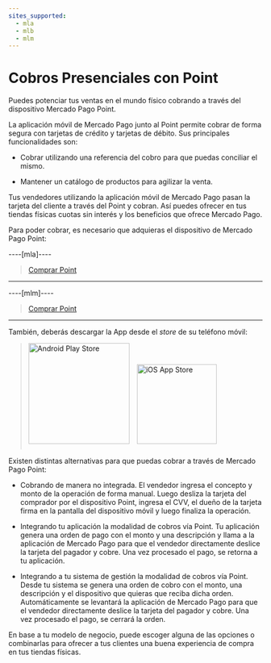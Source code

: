 ```yaml
---
sites_supported:
  - mla
  - mlb
  - mlm
---
```


# Cobros Presenciales con Point
Puedes potenciar tus ventas en el mundo físico cobrando a través del dispositivo Mercado Pago Point.

La aplicación móvil de Mercado Pago junto al Point permite cobrar de forma segura con tarjetas de crédito y tarjetas de débito. Sus principales funcionalidades son:

- Cobrar utilizando una referencia del cobro para que puedas conciliar el mismo.

- Mantener un catálogo de productos para agilizar la venta.

Tus vendedores utilizando la aplicación móvil de Mercado Pago pasan la tarjeta del cliente a través del Point y cobran. Así puedes ofrecer en tus tiendas físicas cuotas sin interés y los beneficios que ofrece Mercado Pago.

Para poder cobrar, es necesario que adquieras el dispositivo de Mercado Pago Point:

 
----[mla]----
> [Comprar Point](https://www.mercadopago.com.ar/lector-tarjetas-credito-point?ref=devsite)
------------
----[mlm]----
> [Comprar Point](https://www.mercadopago.com.mx/lector-tarjetas-credito-point?ref=devsite)
------------  
 

También, deberás descargar la App desde el *store* de su teléfono móvil:

> [<img src="https://http2.mlstatic.com/frontend-assets/dx-devsite/mobile/GooglePlayBadge.es.png" alt="Android Play Store" width="200"/>](https://play.google.com/store/apps/details?id=com.mercadopago.wallet&hl=es_419) [<img src="https://http2.mlstatic.com/frontend-assets/dx-devsite/mobile/AppStoreBadge.es.svg" alt="iOS App Store" width="158" style="margin:0.8em"/>](https://itunes.apple.com/ar/app/mercado-pago/id925436649?mt=8)

Existen distintas alternativas para que puedas cobrar a través de Mercado Pago Point:

* Cobrando de manera no integrada. El vendedor ingresa el concepto y monto de la operación de forma manual. Luego desliza la tarjeta del comprador por el dispositivo Point, ingresa el CVV, el dueño de la tarjeta firma en la pantalla del dispositivo móvil y luego finaliza la operación.

* Integrando tu aplicación la modalidad de cobros vía Point. Tu aplicación genera una orden de pago con el monto y una descripción y llama a la aplicación de Mercado Pago para que el vendedor directamente deslice la tarjeta del pagador y cobre. Una vez procesado el pago, se retorna a tu aplicación.

* Integrando a tu sistema de gestión la modalidad de cobros vía Point. Desde tu sistema se genera una orden de cobro con el monto, una descripción y el dispositivo que quieras que reciba dicha orden. Automáticamente se levantará la aplicación de Mercado Pago para que el vendedor directamente deslice la tarjeta del pagador y cobre. Una vez procesado el pago, se cerrará la orden.


En base a tu modelo de negocio, puede escoger alguna de las opciones o combinarlas para ofrecer a tus clientes una buena experiencia de compra en tus tiendas físicas.
